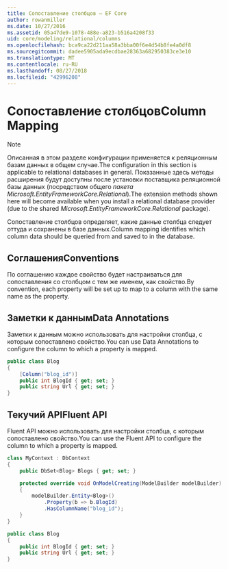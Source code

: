 ```yaml
---
title: Сопоставление столбцов — EF Core
author: rowanmiller
ms.date: 10/27/2016
ms.assetid: 05a47de9-1078-488e-a823-b516a4208f33
uid: core/modeling/relational/columns
ms.openlocfilehash: bca9ca22d211aa58a3bba00f6e4d54b8fe4a0df8
ms.sourcegitcommit: dadee5905ada9ecdbae28363a682950383ce3e10
ms.translationtype: MT
ms.contentlocale: ru-RU
ms.lasthandoff: 08/27/2018
ms.locfileid: "42996208"
---
```

# <a name="column-mapping"></a><span data-ttu-id="d8850-102">Сопоставление столбцов</span><span class="sxs-lookup"><span data-stu-id="d8850-102">Column Mapping</span></span>

> [!NOTE]  
> <span data-ttu-id="d8850-103">Описанная в этом разделе конфигурации применяется к реляционным базам данных в общем случае.</span><span class="sxs-lookup"><span data-stu-id="d8850-103">The configuration in this section is applicable to relational databases in general.</span></span> <span data-ttu-id="d8850-104">Показанные здесь методы расширения будут доступны после установки поставщика реляционной базы данных (посредством общего *пакета Microsoft.EntityFrameworkCore.Relational*).</span><span class="sxs-lookup"><span data-stu-id="d8850-104">The extension methods shown here will become available when you install a relational database provider (due to the shared *Microsoft.EntityFrameworkCore.Relational* package).</span></span>

<span data-ttu-id="d8850-105">Сопоставление столбцов определяет, какие данные столбца следует оттуда и сохранены в базе данных.</span><span class="sxs-lookup"><span data-stu-id="d8850-105">Column mapping identifies which column data should be queried from and saved to in the database.</span></span>

## <a name="conventions"></a><span data-ttu-id="d8850-106">Соглашения</span><span class="sxs-lookup"><span data-stu-id="d8850-106">Conventions</span></span>

<span data-ttu-id="d8850-107">По соглашению каждое свойство будет настраиваться для сопоставления со столбцом с тем же именем, как свойство.</span><span class="sxs-lookup"><span data-stu-id="d8850-107">By convention, each property will be set up to map to a column with the same name as the property.</span></span>

## <a name="data-annotations"></a><span data-ttu-id="d8850-108">Заметки к данным</span><span class="sxs-lookup"><span data-stu-id="d8850-108">Data Annotations</span></span>

<span data-ttu-id="d8850-109">Заметки к данным можно использовать для настройки столбца, с которым сопоставлено свойство.</span><span class="sxs-lookup"><span data-stu-id="d8850-109">You can use Data Annotations to configure the column to which a property is mapped.</span></span>

<!-- [!code-csharp[Main](samples/core/relational/Modeling/DataAnnotations/Samples/Relational/Column.cs?highlight=3)] -->
``` csharp
public class Blog
{
    [Column("blog_id")]
    public int BlogId { get; set; }
    public string Url { get; set; }
}
```

## <a name="fluent-api"></a><span data-ttu-id="d8850-110">Текучий API</span><span class="sxs-lookup"><span data-stu-id="d8850-110">Fluent API</span></span>

<span data-ttu-id="d8850-111">Fluent API можно использовать для настройки столбца, с которым сопоставлено свойство.</span><span class="sxs-lookup"><span data-stu-id="d8850-111">You can use the Fluent API to configure the column to which a property is mapped.</span></span>

<!-- [!code-csharp[Main](samples/core/relational/Modeling/FluentAPI/Samples/Relational/Column.cs?highlight=7,8,9)] -->
``` csharp
class MyContext : DbContext
{
    public DbSet<Blog> Blogs { get; set; }

    protected override void OnModelCreating(ModelBuilder modelBuilder)
    {
        modelBuilder.Entity<Blog>()
            .Property(b => b.BlogId)
            .HasColumnName("blog_id");
    }
}

public class Blog
{
    public int BlogId { get; set; }
    public string Url { get; set; }
}
```
